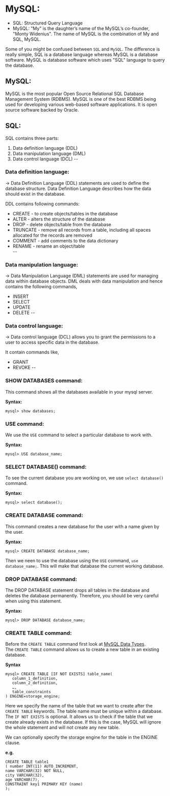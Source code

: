 # MySQL:

- SQL: Structured Query Language
- MySQL: "My" is the daughter’s name of the MySQL’s co-founder, "Monty Widenius". The name of MySQL is the combination of My and SQL, MySQL.

Some of you might be confused between `SQL` and `MySQL`. The difference is really simple, SQL is a database language whereas MySQL is a database software. MySQL is database software which uses "SQL" language to query the database.  

## MySQL: 

MySQL is the most popular Open Source Relational SQL Database Management System (RDBMS). MySQL is one of the best RDBMS being used for developing various web-based software applications. It is open source software backed by Oracle.  

## SQL:
SQL contains three parts:  
1. Data definition language (DDL)
1. Data manipulation language (DML)
1. Data control language (DCL)
--
### Data definition language:
-> Data Definition Language (DDL) statements are used to define the database structure. Data Definition Language  describes how the data should exist in the database.  

DDL contains following commands:
- CREATE - to create objects/tables in the database
- ALTER - alters the structure of the database
- DROP - delete objects/table from the database
- TRUNCATE - remove all records from a table, including all spaces allocated for the records are removed
- COMMENT - add comments to the data dictionary
- RENAME - rename an object/table  
--
### Data manipulation language:
-> Data Manipulation Language (DML) statements are used for managing data within database objects. DML deals with data manipulation and hence contains the following commands,  

- INSERT
- SELECT
- UPDATE
- DELETE
--
### Data control language:
-> Data control language (DCL) allows you to grant the permissions to a user to access specific data in the database.  

It contain commands like,  
- GRANT
- REVOKE
--
### SHOW DATABASES command:
This command shows all the databases available in your mysql server.  

**Syntax:**
```mysql
mysql> show databases;
```

### USE command:
We use the `USE` command to select a particular database to work with.  

**Syntax:**
```mysql
mysql> USE database_name;
```

### SELECT DATABASE() command:
To see the current database you are working on, we use `select database()` command.

**Syntax:**  
```mysql
mysql> select database();
```
### CREATE DATABASE command:
This command creates a new database for the user with a name given by the user.

**Syntax:**  
```mysql
mysql> CREATE DATABASE database_name;
```
Then we neen to use the database using the `USE` command, `use database_name;`. This will make that database the current working database.  

### DROP DATABASE command:
The DROP DATABASE statement drops all tables in the database and deletes the database permanently. Therefore, you should be very careful when using this statement.  

**Syntax:**
```mysql
mysql> DROP DATABASE database_name;
```

### CREATE TABLE command:
Before the `CREATE TABLE` command first look at [MySQL Data Types](https://github.com/amitkumarsaw/mysql/tree/master/mysql_datatypes).  
The `CREATE TABLE` command allows us to create a new table in an existing database.  

**Syntax**  
```mysql
mysql> CREATE TABLE [IF NOT EXISTS] table_name(
   column_1_definition,
   column_2_definition,
   …,
   table_constraints
) ENGINE=storage_engine;
```
Here we specify the name of the table that we want to create after the `CREATE TABLE` keywords. The table name must be unique within a database. The `IF NOT EXISTS` is optional. It allows us to check if the table that we create already exists in the database. If this is the case, MySQL will ignore the whole statement and will not create any new table.  

We can optionally specify the storage engine for the table in the ENGINE clause.  

**e.g.**  
```mysql
CREATE TABLE table1
( number INT(11) AUTO_INCREMENT,
name VARCHAR(32) NOT NULL,
city VARCHAR(32),
age VARCHAR(7),
CONSTRAINT key1 PRIMARY KEY (name)
);
```
























